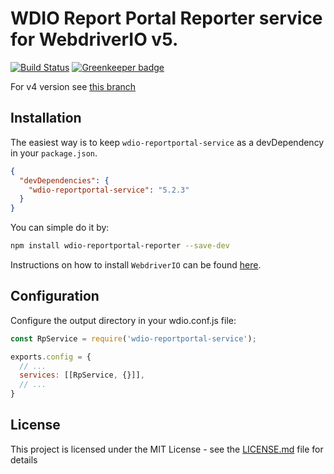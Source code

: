 WDIO Report Portal Reporter service for WebdriverIO v5. 
====================
[![Build Status](https://travis-ci.org/BorisOsipov/wdio-reportportal-service.svg?branch=master)](https://travis-ci.org/BorisOsipov/wdio-reportportal-service) [![Greenkeeper badge](https://badges.greenkeeper.io/BorisOsipov/wdio-reportportal-service.svg)](https://greenkeeper.io/)

For v4 version see [this branch](https://github.com/BorisOsipov/wdio-reportportal-service/tree/wdio_v4)

## Installation
The easiest way is to keep `wdio-reportportal-service` as a devDependency in your `package.json`.
```json
{
  "devDependencies": {
    "wdio-reportportal-service": "5.2.3"
  }
}
```
You can simple do it by:

```bash
npm install wdio-reportportal-reporter --save-dev
```

Instructions on how to install `WebdriverIO` can be found [here](http://webdriver.io/guide/getstarted/install.html).

## Configuration
Configure the output directory in your wdio.conf.js file:
```js
const RpService = require('wdio-reportportal-service');

exports.config = {
  // ...
  services: [[RpService, {}]],
  // ...
}
```

## License

This project is licensed under the MIT License - see the [LICENSE.md](https://github.com/BorisOsipov/wdio-reportportal-service/blob/master/LICENSE) file for details
